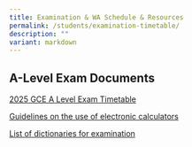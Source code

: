 ```yaml
---
title: Examination & WA Schedule & Resources
permalink: /students/examination-timetable/
description: ""
variant: markdown
---
```

## **A-Level Exam Documents**
[2025 GCE A Level Exam Timetable](/files/2025/Exam/2025_gce_a_level_exam_timetable.pdf)


[Guidelines on the use of electronic calculators](/files/2025/Exam/Approved_Calculator_List_as_at_31Oct024.pdf)

[List of dictionaries for examination](/files/2025/Exam/Approved_Dictionaries_2025.pdf)